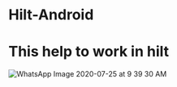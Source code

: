 # Hilt-Android
# This help to work in hilt 
![WhatsApp Image 2020-07-25 at 9 39 30 AM](https://user-images.githubusercontent.com/38308526/88448373-eb671000-ce5a-11ea-9d1c-a801ed619995.jpeg)
